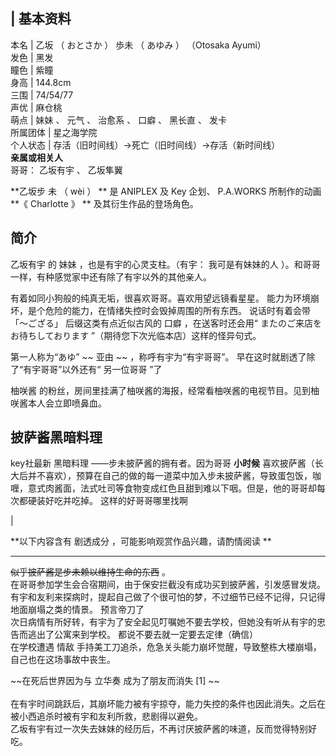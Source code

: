 |  **基本资料**  
---  
本名  |  乙坂  （  おとさか  ）  歩未  （  あゆみ  ）  （Otosaka Ayumi）   
发色  |  黑发   
瞳色  |  紫瞳   
身高  |  144.8cm   
三围  |  74/54/77   
声优  |  麻仓桃   
萌点  |  妹妹  、  元气  、  治愈系  、  口癖  、  黑长直  、  发卡   
所属团体  |  星之海学院   
个人状态  |  存活（旧时间线）->死亡（旧时间线）->存活（新时间线）   
**亲属或相关人**  
哥哥：  乙坂有宇  、  乙坂隼翼  
  
**乙坂步 未  （  wèi  ）  ** 是  ANIPLEX  及  Key  企划、  P.A.WORKS  所制作的动画 **《
Charlotte  》 ** 及其衍生作品的登场角色。

##  简介

乙坂有宇  的  妹妹  ，也是有宇的心灵支柱。（有宇：  我可是有妹妹的人  ）。和哥哥一样，有种感觉家中还有除了有宇以外的其他亲人。

有着如同小狗般的纯真无垢，很喜欢哥哥。喜欢用望远镜看星星。 能力为环境崩坏，是个危险的能力，在情绪失控时会毁掉周围的所有东西。 说话时有着会带
「～ござる」  后缀这类有点近似古风的  口癖  ，在送客时还会用“  またのご来店をお待ちしております  ”（期待您下次光临本店）这样的怪异句式。

第一人称为“あゆ”  ~~ 亚由  ~~ ，称呼有宇为“有宇哥哥”。  早在这时就剧透了除了“有宇哥哥”以外还有“  另一位哥哥  ”了

柚咲酱  的粉丝，房间里挂满了柚咲酱的海报，经常看柚咲酱的电视节目。见到柚咲酱本人会立即喷鼻血。

##  披萨酱黑暗料理

key社最新  黑暗料理  ――步未披萨酱的拥有者。因为哥哥 **小时候**
喜欢披萨酱（长大后并不喜欢），预算在自己的做的每一道菜中加入步未披萨酱，导致蛋包饭，咖喱，意式肉酱面，法式吐司等食物变成红色且甜到难以下咽。但是，他的哥哥却每次都硬装好吃并吃掉。
这样的好哥哥哪里找啊

  

|

**以下内容含有 剧透成分  ，可能影响观赏作品兴趣，请酌情阅读 **  
  
---  
~~似乎披萨酱是步未赖以维持生命的东西~~ 。 </br> 在哥哥参加学生会合宿期间，由于保安拦截没有成功买到披萨酱，引发感冒发烧。 </br>
有宇和友利来探病时，提起自己做了个很可怕的梦，不过细节已经不记得，只记得地面崩塌之类的情景。  预言帝刀了  </br>
次日病情有所好转，有宇为了安全起见叮嘱她不要去学校，但她没有听从有宇的忠告而逃出了公寓来到学校。  都说不要去就一定要去定律（确信）  </br>
在学校遭遇  情敌  手持美工刀追杀，危急关头能力崩坏觉醒，导致整栋大楼崩塌，自己也在这场事故中丧生。 </br>

~~在死后世界因为与 立华奏  成为了朋友而消失  [1]  ~~ </br> </br>
在有宇时间跳跃后，其崩坏能力被有宇掠夺，能力失控的条件也因此消失。之后在被小西追杀时被有宇和友利所救，悲剧得以避免。 </br>
乙坂有宇有过一次失去妹妹的经历后，不再讨厌披萨酱的味道，反而觉得特别好吃。 </br>  
  